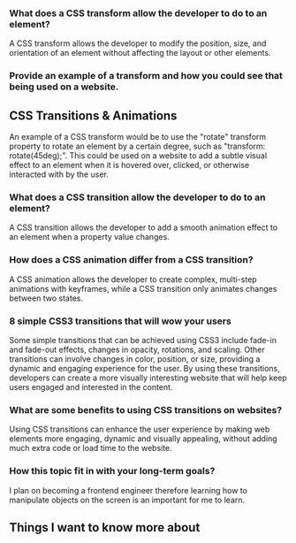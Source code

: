 ### What does a CSS transform allow the developer to do to an element?
A CSS transform allows the developer to modify the position, size, and orientation of an element without affecting the layout or other elements.
### Provide an example of a transform and how you could see that being used on a website.
## CSS Transitions & Animations
An example of a CSS transform would be to use the "rotate" transform property to rotate an element by a certain degree, such as "transform: rotate(45deg);". This could be used on a website to add a subtle visual effect to an element when it is hovered over, clicked, or otherwise interacted with by the user.

### What does a CSS transition allow the developer to do to an element?
A CSS transition allows the developer to add a smooth animation effect to an element when a property value changes.
### How does a CSS animation differ from a CSS transition?
A CSS animation allows the developer to create complex, multi-step animations with keyframes, while a CSS transition only animates changes between two states.
### 8 simple CSS3 transitions that will wow your users
 Some simple transitions that can be achieved using CSS3 include fade-in and fade-out effects, changes in opacity, rotations, and scaling. Other transitions can involve changes in color, position, or size, providing a dynamic and engaging experience for the user. By using these transitions, developers can create a more visually interesting website that will help keep users engaged and interested in the content.

### What are some benefits to using CSS transitions on websites?
Using CSS transitions can enhance the user experience by making web elements more engaging, dynamic and visually appealing, without adding much extra code or load time to the website.
### How this topic fit in with your long-term goals?
I plan on becoming a frontend engineer therefore learning how to manipulate objects on the screen is an important for me to learn. 

## Things I want to know more about